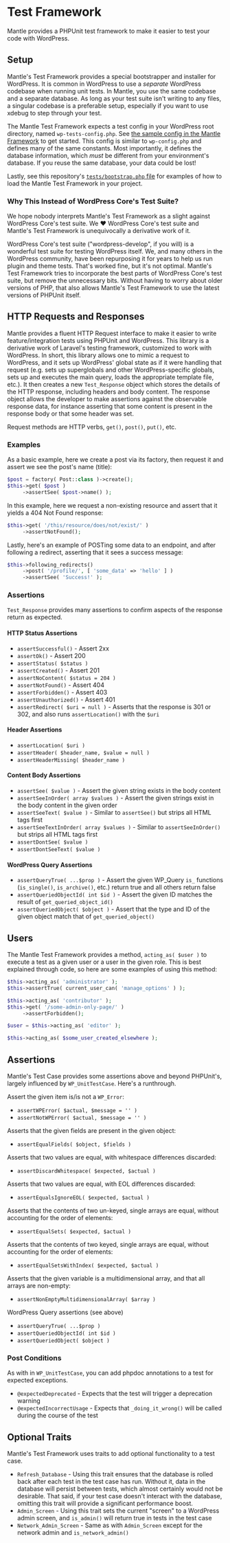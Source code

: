# Test Framework

Mantle provides a PHPUnit test framework to make it easier to test your code with WordPress.

## Setup

Mantle's Test Framework provides a special bootstrapper and installer for WordPress. It is common in WordPress to use a _separate_ WordPress
codebase when running unit tests. In Mantle, you use the same codebase and a separate database. As long as your test suite isn't writing to any
files, a singular codebase is a preferable setup, especially if you want to use xdebug to step through your test.

The Mantle Test Framework expects a test config in your WordPress root directory, named `wp-tests-config.php`. See [the sample config in the Mantle Framework](https://github.com/alleyinteractive/mantle-framework/blob/main/src/mantle/framework/testing/wp-tests-config-sample.php)
to get started. This config is similar to `wp-config.php` and defines many of the same constants. Most importantly, it defines the database
information, which *must* be different from your environment's database. If you reuse the same database, your data could be lost!

Lastly, see this repository's [`tests/bootstrap.php` file](https://github.com/alleyinteractive/mantle-site/blob/main/tests/bootstrap.php) for
examples of how to load the Mantle Test Framework in your project.

### Why This Instead of WordPress Core's Test Suite?

We hope nobody interprets Mantle's Test Framework as a slight against WordPress Core's test suite. We :heart: WordPress Core's test suite and
Mantle's Test Framework is unequivocally a derivative work of it.

WordPress Core's test suite ("wordpress-develop", if you will) is a wonderful test suite for testing WordPress itself. We, and many others in
the WordPress community, have been repurposing it for years to help us run plugin and theme tests. That's worked fine, but it's not optimal.
Mantle's Test Framework tries to incorporate the best parts of WordPress Core's test suite, but remove the unnecessary bits. Without having
to worry about older versions of PHP, that also allows Mantle's Test Framework to use the latest versions of PHPUnit itself.

## HTTP Requests and Responses

Mantle provides a fluent HTTP Request interface to make it easier to write feature/integration tests using PHPUnit and WordPress. This library
is a derivative work of Laravel's testing framework, customized to work with WordPress. In short, this library allows one to mimic a request to
WordPress, and it sets up WordPress' global state as if it were handling that request (e.g. sets up superglobals and other WordPress-specific
globals, sets up and executes the main query, loads the appropriate template file, etc.). It then creates a new `Test_Response` object which
stores the details of the HTTP response, including headers and body content. The response object allows the developer to make assertions
against the observable response data, for instance asserting that some content is present in the response body or that some header was set.

Request methods are HTTP verbs, `get()`, `post()`, `put()`, etc.

### Examples

As a basic example, here we create a post via its factory, then request it and assert we see the post's name (title):

```php
$post = factory( Post::class )->create();
$this->get( $post )
     ->assertSee( $post->name() );
```

In this example, here we request a non-existing resource and assert that it yields a 404 Not Found response:

```php
$this->get( '/this/resource/does/not/exist/' )
     ->assertNotFound();
```

Lastly, here's an example of POSTing some data to an endpoint, and after following a redirect, asserting that it sees a success message:

```php
$this->following_redirects()
     ->post( '/profile/', [ 'some_data' => 'hello' ] )
     ->assertSee( 'Success!' );
```

### Assertions

`Test_Response` provides many assertions to confirm aspects of the response return as expected.

#### HTTP Status Assertions

* `assertSuccessful()` - Assert 2xx
* `assertOk()` - Assert 200
* `assertStatus( $status )`
* `assertCreated()` - Assert 201
* `assertNoContent( $status = 204 )`
* `assertNotFound()` - Assert 404
* `assertForbidden()` - Assert 403
* `assertUnauthorized()` - Assert 401
* `assertRedirect( $uri = null )` - Asserts that the response is 301 or 302, and also runs `assertLocation()` with the `$uri`

#### Header Assertions

* `assertLocation( $uri )`
* `assertHeader( $header_name, $value = null )`
* `assertHeaderMissing( $header_name )`

#### Content Body Assertions

* `assertSee( $value )` - Assert the given string exists in the body content
* `assertSeeInOrder( array $values )` - Assert the given strings exist in the body content in the given order
* `assertSeeText( $value )` - Similar to `assertSee()` but strips all HTML tags first
* `assertSeeTextInOrder( array $values )` - Similar to `assertSeeInOrder()` but strips all HTML tags first
* `assertDontSee( $value )`
* `assertDontSeeText( $value )`

#### WordPress Query Assertions

* `assertQueryTrue( ...$prop )` - Assert the given WP_Query `is_` functions (`is_single()`, `is_archive()`, etc.) return true and all others return false
* `assertQueriedObjectId( int $id )` - Assert the given ID matches the result of `get_queried_object_id()`
* `assertQueriedObject( $object )` - Assert that the type and ID of the given object match that of `get_queried_object()`

## Users

The Mantle Test Framework provides a method, `acting_as( $user )` to execute a test as a given user or a user in the given role. This is best
explained through code, so here are some examples of using this method:

```php
$this->acting_as( 'administrator' );
$this->assertTrue( current_user_can( 'manage_options' ) );
```

```php
$this->acting_as( 'contributor' );
$this->get( '/some-admin-only-page/' )
     ->assertForbidden();
```

```php
$user = $this->acting_as( 'editor' );
```

```php
$this->acting_as( $some_user_created_elsewhere );
```

## Assertions

Mantle's Test Case provides some assertions above and beyond PHPUnit's, largely influenced by `WP_UnitTestCase`. Here's a runthrough.

Assert the given item is/is not a `WP_Error`:
* `assertWPError( $actual, $message = '' )`
* `assertNotWPError( $actual, $message = '' )`

Asserts that the given fields are present in the given object:
* `assertEqualFields( $object, $fields )`

Asserts that two values are equal, with whitespace differences discarded:
* `assertDiscardWhitespace( $expected, $actual )`

Asserts that two values are equal, with EOL differences discarded:
* `assertEqualsIgnoreEOL( $expected, $actual )`

Asserts that the contents of two un-keyed, single arrays are equal, without accounting for the order of elements:
* `assertEqualSets( $expected, $actual )`

Asserts that the contents of two keyed, single arrays are equal, without accounting for the order of elements:
* `assertEqualSetsWithIndex( $expected, $actual )`

Asserts that the given variable is a multidimensional array, and that all arrays are non-empty:
* `assertNonEmptyMultidimensionalArray( $array )`

WordPress Query assertions (see above)
* `assertQueryTrue( ...$prop )`
* `assertQueriedObjectId( int $id )`
* `assertQueriedObject( $object )`

### Post Conditions

As with in `WP_UnitTestCase`, you can add phpdoc annotations to a test for expected exceptions.

* `@expectedDeprecated` - Expects that the test will trigger a deprecation warning
* `@expectedIncorrectUsage` - Expects that `_doing_it_wrong()` will be called during the course of the test

## Optional Traits

Mantle's Test Framework uses traits to add optional functionality to a test case.

* `Refresh_Database` - Using this trait ensures that the database is rolled back after each test in the test case has run. Without it, data in the database will persist between tests, which almost certainly would not be desirable. That said, if your test case doesn't interact with the database, omitting this trait will provide a significant performance boost.
* `Admin_Screen` - Using this trait sets the current "screen" to a WordPress admin screen, and `is_admin()` will return true in tests in the test case
* `Network_Admin_Screen` - Same as with `Admin_Screen` except for the network admin and `is_network_admin()`
